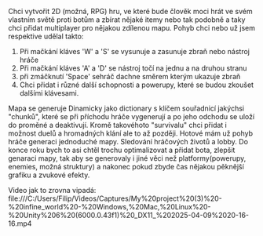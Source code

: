 Chci vytvořit 2D (možná, RPG) hru, ve které bude člověk moci hrát ve svém vlastním světě proti botům a zbírat nějaké itemy nebo tak podobně a taky chci přidat multiplayer pro nějakou zdílenou mapu.
Pohyb chci nebo už jsem respektive udělal takto:

1) Při mačkání kláves 'W' a 'S' se vysunuje a zasunuje zbraň nebo nástroj hráče
2) Při mačkání kláves 'A' a 'D' se nástroj točí na jednu a na druhou stranu
3) při zmáčknutí 'Space' sehráč dachne směrem kterým ukazuje zbraň
4) Chci přidat i různé další schopnosti a powerupy, které se budou zkoušet dalšími klávesami.

Mapa se generuje Dinamicky jako dictionary s klíčem souřadnicí jakýchsi "chunků", které se při příchodu hráče vygenerují a po jeho odchodu se uloží do proměné a deaktivují.
Kromě takovéhoto "survivalu" chci přidat i možnost duelů a hromadných klání ale to až později.
Hotové mám už pohyb hráče generaci jednoduché mapy. Sledování hráčových životů a lobby.
Do konce roku bych to asi chtěl trochu optimalizovat a přidat bota, zlepšit genaraci mapy, tak aby se generovaly i jiné věci než platformy(powerupy, enemies, možná struktury)
a nakonec pokud zbyde čas nějakou pěknější grafiku a zvukové efekty.

Video jak to zrovna vipadá:
file:///C:/Users/Filip/Videos/Captures/My%20project%20(3)%20-%20infine_world%20-%20Windows,%20Mac,%20Linux%20-%20Unity%206%20(6000.0.43f1)%20_DX11_%202025-04-09%2020-16-16.mp4
